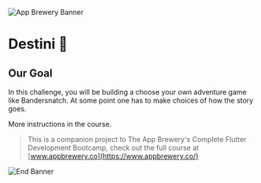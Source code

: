 ![App Brewery Banner](https://github.com/londonappbrewery/Images/blob/master/AppBreweryBanner.png)

# Destini 🤔

## Our Goal

In this challenge, you will be building a choose your own adventure game like Bandersnatch. At some point one has to make choices of how the story goes.

More instructions in the course.

> This is a companion project to The App Brewery's Complete Flutter Development Bootcamp, check out the full course at [www.appbrewery.co](https://www.appbrewery.co/)

![End Banner](https://github.com/londonappbrewery/Images/blob/master/readme-end-banner.png)
